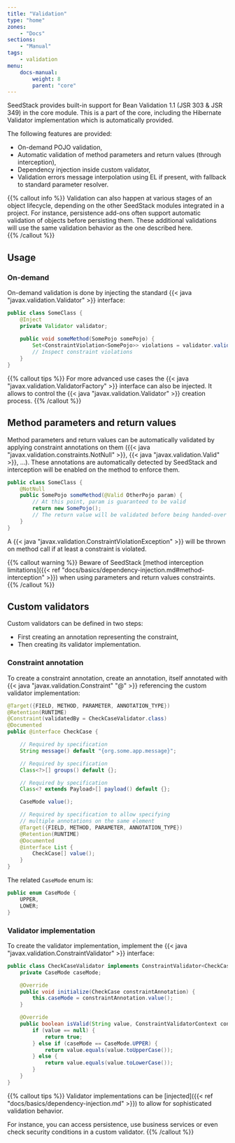 ```yaml
---
title: "Validation"
type: "home"
zones:
    - "Docs"
sections:
    - "Manual"    
tags:
    - validation
menu:
    docs-manual:
        weight: 8
        parent: "core"
---
```


SeedStack provides built-in support for Bean Validation 1.1 (JSR 303 & JSR 349) in the core module. This is a part of
the core, including the Hibernate Validator implementation which is automatically provided. <!--more-->

The following features are provided:

* On-demand POJO validation,
* Automatic validation of method parameters and return values (through interception),
* Dependency injection inside custom validator,
* Validation errors message interpolation using EL if present, with fallback to standard parameter resolver.

{{% callout info %}}
Validation can also happen at various stages of an object lifecycle, depending on the other SeedStack modules integrated
in a project. For instance, persistence add-ons often support automatic validation of objects before persisting them.
These additional validations will use the same validation behavior as the one described here.  
{{% /callout %}}

## Usage

### On-demand

On-demand validation is done by injecting the standard {{< java "javax.validation.Validator" >}} interface:

```java
public class SomeClass {
    @Inject
    private Validator validator;
    
    public void someMethod(SomePojo somePojo) {
        Set<ConstraintViolation<SomePojo>> violations = validator.validate(somePojo);
        // Inspect constraint violations
    }
}
```

{{% callout tips %}}
For more advanced use cases the {{< java "javax.validation.ValidatorFactory" >}} interface can also be injected. It allows
to control the {{< java "javax.validation.Validator" >}} creation process.
{{% /callout %}}

## Method parameters and return values

Method parameters and return values can be automatically validated by applying constraint annotations on them
({{< java "javax.validation.constraints.NotNull" >}}, {{< java "javax.validation.Valid" >}}, ...). These annotations 
are automatically detected by SeedStack and interception will be enabled on the method to enforce them.

```java
public class SomeClass {
    @NotNull
    public SomePojo someMethod(@Valid OtherPojo param) {
        // At this point, param is guaranteed to be valid
        return new SomePojo();
        // The return value will be validated before being handed-over to the caller
    }
}
```

A {{< java "javax.validation.ConstraintViolationException" >}} will be thrown on method call if at least a constraint
is violated. 

{{% callout warning %}}
Beware of SeedStack [method interception limitations]({{< ref "docs/basics/dependency-injection.md#method-interception" >}}) 
when using parameters and return values constraints.  
{{% /callout %}} 

## Custom validators

Custom validators can be defined in two steps: 

* First creating an annotation representing the constraint, 
* Then creating its validator implementation.

### Constraint annotation

To create a constraint annotation, create an annotation, itself annotated with {{< java "javax.validation.Constraint" "@" >}}
referencing the custom validator implementation:

```java
@Target({FIELD, METHOD, PARAMETER, ANNOTATION_TYPE})
@Retention(RUNTIME)
@Constraint(validatedBy = CheckCaseValidator.class)
@Documented
public @interface CheckCase {

    // Required by specification
    String message() default "{org.some.app.message}";

    // Required by specification
    Class<?>[] groups() default {};

    // Required by specification
    Class<? extends Payload>[] payload() default {};

    CaseMode value();

    // Required by specification to allow specifying 
    // multiple annotations on the same element
    @Target({FIELD, METHOD, PARAMETER, ANNOTATION_TYPE})
    @Retention(RUNTIME)
    @Documented
    @interface List {
        CheckCase[] value();
    }
}
```

The related `CaseMode` enum is:

```java
public enum CaseMode {
    UPPER,
    LOWER;
}
```
  

### Validator implementation

To create the validator implementation, implement the {{< java "javax.validation.ConstraintValidator" >}} interface:

```java
public class CheckCaseValidator implements ConstraintValidator<CheckCase, String> {
    private CaseMode caseMode;

    @Override
    public void initialize(CheckCase constraintAnnotation) {
        this.caseMode = constraintAnnotation.value();
    }

    @Override
    public boolean isValid(String value, ConstraintValidatorContext constraintContext) {
        if (value == null) {
            return true;
        } else if (caseMode == CaseMode.UPPER) {
            return value.equals(value.toUpperCase());
        } else {
            return value.equals(value.toLowerCase());
        }
    }
}
```

{{% callout tips %}}
Validator implementations can be [injected]({{< ref "docs/basics/dependency-injection.md" >}}) to allow for 
sophisticated validation behavior. 

For instance, you can access persistence, use business services or even check security conditions in a custom validator. 
{{% /callout %}}

